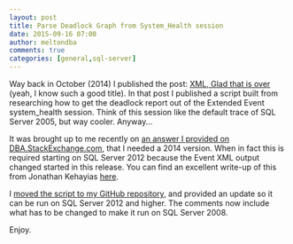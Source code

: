 ```yaml
---
layout: post
title: Parse Deadlock Graph from System_Health session
date: 2015-09-16 07:00
author: meltondba
comments: true
categories: [general,sql-server]
---
```


Way back in October (2014) I published the post: <a href="http://wsmelton.github.io/2013-10-10-xml-glad-that-is-over/" target="_blank">XML, Glad that is over</a> (yeah, I know such a good title). In that post I published a script built from researching how to get the deadlock report out of the Extended Event system_health session. Think of this session like the default trace of SQL Server 2005, but way cooler. Anyway...

It was brought up to me recently on <a href="http://dba.stackexchange.com/a/54812/507" target="_blank">an answer I provided on DBA.StackExchange.com</a>, that I needed a 2014 version. When in fact this is required starting on SQL Server 2012 because the Event XML output changed started in this release. You can find an excellent write-up of this from Jonathan Kehayias <a href="https://www.sqlskills.com/blogs/jonathan/extended-events-changes-in-sql-server-2012/" target="_blank">here</a>.

I <a href="https://github.com/wshawnmelton/Toolbox/blob/master/SystemHealth_Parsed_DeadlockInfo.sql" target="_blank">moved the script to my GitHub repository</a>, and provided an update so it can be run on SQL Server 2012 and higher. The comments now include what has to be changed to make it run on SQL Server 2008.

Enjoy.
